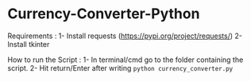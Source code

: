 # Currency-Converter-Python

Requirements :
    1- Install requests (https://pypi.org/project/requests/)
    2- Install tkinter

How to run the Script :
    1- In terminal/cmd go to the folder containing the script. 
    2- Hit return/Enter after writing `python currency_converter.py` 